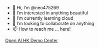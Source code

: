 - 👋 Hi, I’m @neo475269
- 👀 I’m interested in anything beautiful
- 🌱 I’m currently learning cloud
- 💞️ I’m looking to collaborate on anything
- 📫 How to reach me ... here!

<!---
neo475269/neo475269 is a ✨ special ✨ repository because its `README.md` (this file) appears on your GitHub profile.
You can click the Preview link to take a look at your changes.
--->

[Open AI HK Demo Center]([url](https://mshk-gps-openai-demo.github.io))
